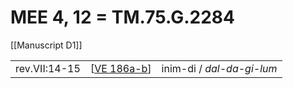 # MEE 4, 12 = TM.75.G.2284

[[Manuscript D1]]

|               |               |                           |
| ------------- | ------------- | ------------------------- |
| rev.VII:14-15 | [[VE 186a-b]] | inim-di / *dal-da-gi-lum* |

[//begin]: # "Autogenerated link references for markdown compatibility"
[VE 186a-b]: <VE 186a-b> "VE 186a-b"
[//end]: # "Autogenerated link references"